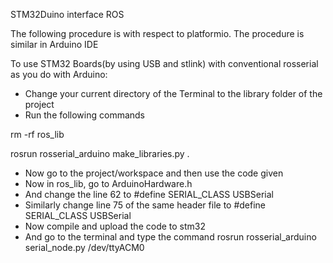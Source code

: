 STM32Duino interface ROS

The following procedure is with respect to platformio. The procedure is similar in Arduino IDE 

To use STM32 Boards(by using USB and stlink) with conventional rosserial as you do with Arduino:

- Change your current directory of the Terminal to the library folder of the project
- Run the following commands

rm -rf ros\_lib

rosrun rosserial\_arduino make\_libraries.py .

- Now go to the project/workspace and then use the code given
- Now in ros\_lib, go to ArduinoHardware.h
- And change the line 62 to 
#define SERIAL\_CLASS USBSerial
- Similarly change line 75 of the same header file to
#define SERIAL\_CLASS USBSerial
- Now compile and upload the code to stm32 
- And go to the terminal and type the command
rosrun rosserial\_arduino serial\_node.py /dev/ttyACM0

